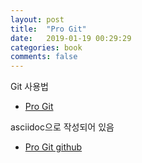```yaml
---
layout: post
title:  "Pro Git"
date:   2019-01-19 00:29:29
categories: book
comments: false
---
```


Git 사용법
* [Pro Git](https://git-scm.com/book/ko/v2)

asciidoc으로 작성되어 있음
* [Pro Git github](https://github.com/progit/progit2)

